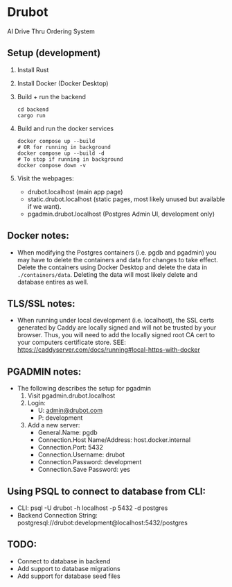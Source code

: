 # Drubot

AI Drive Thru Ordering System

## Setup (development)

1. Install Rust
2. Install Docker (Docker Desktop)
3. Build + run the backend

    ```shell
    cd backend
    cargo run
    ```

4. Build and run the docker services
    ```shell
    docker compose up --build
    # OR for running in background
    docker compose up --build -d
    # To stop if running in background
    docker compose down -v
    ```

5. Visit the webpages:
    * drubot.localhost (main app page)
    * static.drubot.localhost (static pages, most likely unused but available if we want).
    * pgadmin.drubot.localhost (Postgres Admin UI, development only)

## Docker notes:
* When modifying the Postgres containers (i.e. pgdb and pgadmin) you may have to delete the containers and data for changes to take effect. Delete the containers using Docker Desktop and delete the data in `./containers/data`. Deleting the data will most likely delete and database entires as well.

## TLS/SSL notes:
* When running under local development (i.e. localhost), the SSL certs generated by Caddy are locally signed and will not be trusted by your browser. Thus, you will need to add the locally signed root CA cert to your computers certificate store. SEE: https://caddyserver.com/docs/running#local-https-with-docker

## PGADMIN notes:
* The following describes the setup for pgadmin
    1. Visit pgadmin.drubot.localhost
    2. Login:
        * U: admin@drubot.com
        * P: development
    3. Add a new server:
        * General.Name: pgdb
        * Connection.Host Name/Address: host.docker.internal
        * Connection.Port: 5432
        * Connection.Username: drubot
        * Connection.Password: development
        * Connection.Save Password: yes

## Using PSQL to connect to database from CLI:
* CLI: psql -U drubot -h localhost -p 5432 -d postgres
* Backend Connection String: postgresql://drubot:development@localhost:5432/postgres



## TODO:
* Connect to database in backend
* Add support to database migrations
* Add support for database seed files
